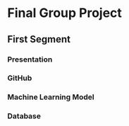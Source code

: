 # Final Group Project
## First Segment 

### Presentation 

### GitHub 

### Machine Learning Model 

### Database


